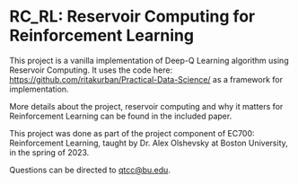 # RC_RL: Reservoir Computing for Reinforcement Learning 
This project is a vanilla implementation of Deep-Q Learning algorithm using Reservoir Computing. It uses the code here: https://github.com/ritakurban/Practical-Data-Science/ as a framework for implementation. 

More details about the project, reservoir computing and why it matters for Reinforcement Learning can be found in the included paper. 

This project was done as part of the project component of EC700: Reinforcement Learning, taught by Dr. Alex Olshevsky at Boston University, in the spring of 2023. 

Questions can be directed to qtcc@bu.edu. 
